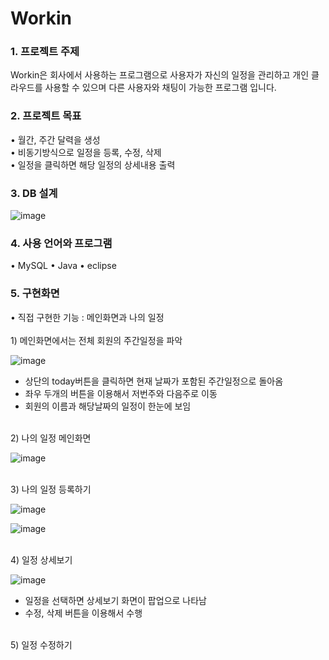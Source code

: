 # Workin

<h3>1. 프로젝트 주제</h3>
Workin은 회사에서 사용하는 프로그램으로 사용자가 자신의 일정을 관리하고 개인 클라우드를 사용할 수 있으며 다른 사용자와 채팅이 가능한 프로그램 입니다.

<h3>2. 프로젝트 목표</h3>
• 월간, 주간 달력을 생성<br>
• 비동기방식으로 일정을 등록, 수정, 삭제<br>
• 일정을 클릭하면 해당 일정의 상세내용 출력<br>

<h3>3. DB 설계</h3>

![image](https://user-images.githubusercontent.com/75840459/129292984-26718177-1339-49f6-baf6-c7c90280dacc.png)

<h3>4. 사용 언어와 프로그램</h3>
• MySQL
• Java
• eclipse

<h3>5. 구현화면</h3>
• 직접 구현한 기능 : 메인화면과 나의 일정<br>
<br>
1) 메인화면에서는 전체 회원의 주간일정을 파악

![image](https://user-images.githubusercontent.com/75840459/129293328-a1a8d109-dc90-4610-84d9-a1b42d7531a3.png)
- 상단의 today버튼을 클릭하면 현재 날짜가 포함된 주간일정으로 돌아옴
- 좌우 두개의 버튼을 이용해서 저번주와 다음주로 이동
- 회원의 이름과 해당날짜의 일정이 한눈에 보임

<br>
2) 나의 일정 메인화면

![image](https://user-images.githubusercontent.com/75840459/129294181-0f41aa83-8c11-4851-92e3-1e4476aa7a0b.png)

<br>
3) 나의 일정 등록하기

![image](https://user-images.githubusercontent.com/75840459/129294650-de487c96-6532-4344-a2d9-a0ed2034b447.png)

![image](https://user-images.githubusercontent.com/75840459/129294823-fae9730e-c8ad-4a50-ad7a-3b248d064e8b.png)

<br>
4) 일정 상세보기

![image](https://user-images.githubusercontent.com/75840459/129296587-37a8cb95-c5d9-4e63-b79e-5c735a14b85a.png)
- 일정을 선택하면 상세보기 화면이 팝업으로 나타남<br>
- 수정, 삭제 버튼을 이용해서 수행
<br>
5) 일정 수정하기


